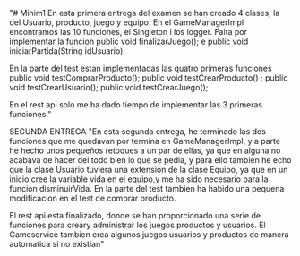 "# Minim1
En esta primera entrega del examen se han creado 4 clases, la del Usuario, producto, juego y equipo.
En el GameManagerImpl encontramos las 10 funciones, el Singleton i los logger. Falta por implementar la funcion
public void finalizarJuego(); e public void iniciarPartida(String idUsuario);

En la parte del test estan implementadas las quatro primeras funciones
public void testComprarProducto();
public void testCrearProducto() ;
public void testCrearUsuario();
public void testCrearJuego();

En el rest api solo me ha dado tiempo de implementar las 3 primeras funciones."

SEGUNDA ENTREGA
"En esta segunda entrega, he terminado las dos funciones que me quedavan por termina en GameManagerImpl,
y a parte he hecho unos pequeños retoques a un par de ellas, ya que en alguna no acabava de hacer del todo 
bien lo que se pedia, y para ello tambien he echo que la clase Usuario tuviera una extension de la clase Equipo,
ya que en un inicio cree la variable vida en el equipo,y me ha sido necesario para la funcion disminuirVida. 
En la parte del test tambien ha habido una pequena modificacion en el test de comprar producto.

El rest api esta finalizado, donde se han proporcionado una serie de funciones para creary administrar 
los juegos productos y usuarios. El Gameservice tambien crea algunos juegos usuarios y productos de manera
automatica si no existian"